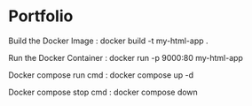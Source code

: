 # Portfolio
Build the Docker Image : 
      docker build -t my-html-app .

Run the Docker Container : 
      docker run -p 9000:80 my-html-app

Docker compose run cmd : 
      docker compose up -d

Docker compose stop cmd :
      docker compose down
